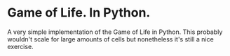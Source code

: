 Game of Life. In Python.
========================

A very simple implementation of the Game of Life in Python.
This probably wouldn't scale for large amounts of cells but nonetheless
it's still a nice exercise.